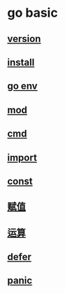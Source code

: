 # go basic

## [version](go-version.md)

## [install](go-install.md)

## [go env](go-env.md)

## [mod](go-mod.md)

## [cmd](go-cmd.md)

## [import](go-import.md)

## [const](go-const.md)

## [赋值](go-assignment.md)

## [运算](go-arithmetic.md)

## [defer](go-defer.md)

## [panic](go-panic.md)